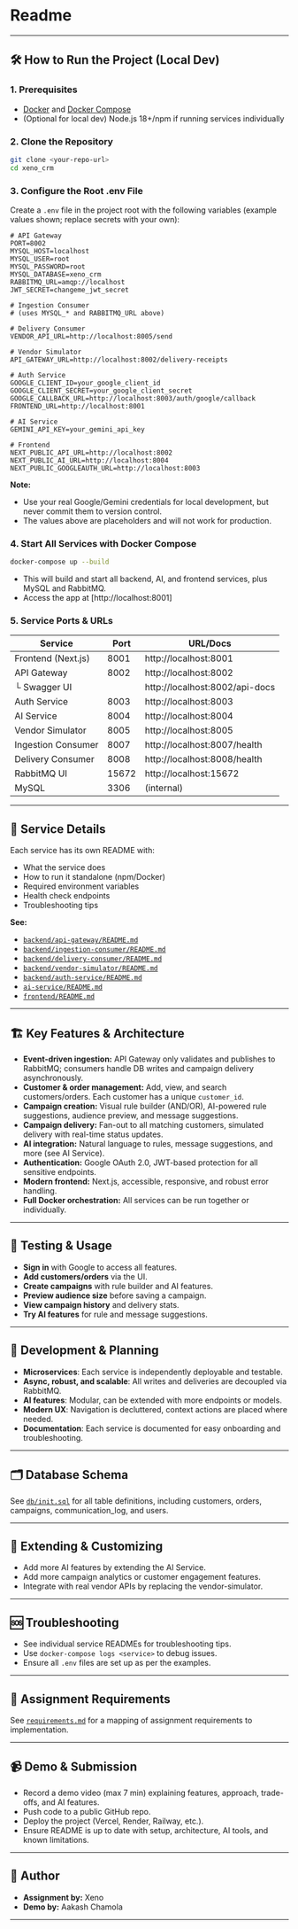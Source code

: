 # Readme

---

## 🛠️ How to Run the Project (Local Dev)

### **1. Prerequisites**
- [Docker](https://www.docker.com/) and [Docker Compose](https://docs.docker.com/compose/)
- (Optional for local dev) Node.js 18+/npm if running services individually

### **2. Clone the Repository**
```bash
git clone <your-repo-url>
cd xeno_crm
```

### **3. Configure the Root .env File**

Create a `.env` file in the project root with the following variables (example values shown; replace secrets with your own):

```env
# API Gateway
PORT=8002
MYSQL_HOST=localhost
MYSQL_USER=root
MYSQL_PASSWORD=root
MYSQL_DATABASE=xeno_crm
RABBITMQ_URL=amqp://localhost
JWT_SECRET=changeme_jwt_secret

# Ingestion Consumer
# (uses MYSQL_* and RABBITMQ_URL above)

# Delivery Consumer
VENDOR_API_URL=http://localhost:8005/send

# Vendor Simulator
API_GATEWAY_URL=http://localhost:8002/delivery-receipts

# Auth Service
GOOGLE_CLIENT_ID=your_google_client_id
GOOGLE_CLIENT_SECRET=your_google_client_secret
GOOGLE_CALLBACK_URL=http://localhost:8003/auth/google/callback
FRONTEND_URL=http://localhost:8001

# AI Service
GEMINI_API_KEY=your_gemini_api_key

# Frontend
NEXT_PUBLIC_API_URL=http://localhost:8002
NEXT_PUBLIC_AI_URL=http://localhost:8004
NEXT_PUBLIC_GOOGLEAUTH_URL=http://localhost:8003
```

**Note:**
- Use your real Google/Gemini credentials for local development, but never commit them to version control.
- The values above are placeholders and will not work for production.

### **4. Start All Services with Docker Compose**
```bash
docker-compose up --build
```
- This will build and start all backend, AI, and frontend services, plus MySQL and RabbitMQ.
- Access the app at [http://localhost:8001]

### **5. Service Ports & URLs**
| Service            | Port   | URL/Docs                        |
|--------------------|--------|---------------------------------|
| Frontend (Next.js) | 8001   | http://localhost:8001           |
| API Gateway        | 8002   | http://localhost:8002           |
|   └ Swagger UI     |        | http://localhost:8002/api-docs  |
| Auth Service       | 8003   | http://localhost:8003           |
| AI Service         | 8004   | http://localhost:8004           |
| Vendor Simulator   | 8005   | http://localhost:8005           |
| Ingestion Consumer | 8007   | http://localhost:8007/health    |
| Delivery Consumer  | 8008   | http://localhost:8008/health    |
| RabbitMQ UI        | 15672  | http://localhost:15672          |
| MySQL              | 3306   | (internal)                      |

---

## 🧩 Service Details

Each service has its own README with:
- What the service does
- How to run it standalone (npm/Docker)
- Required environment variables
- Health check endpoints
- Troubleshooting tips

**See:**
- [`backend/api-gateway/README.md`](backend/api-gateway/README.md)
- [`backend/ingestion-consumer/README.md`](backend/ingestion-consumer/README.md)
- [`backend/delivery-consumer/README.md`](backend/delivery-consumer/README.md)
- [`backend/vendor-simulator/README.md`](backend/vendor-simulator/README.md)
- [`backend/auth-service/README.md`](backend/auth-service/README.md)
- [`ai-service/README.md`](ai-service/README.md)
- [`frontend/README.md`](frontend/README.md)

---

## 🏗️ Key Features & Architecture

- **Event-driven ingestion:** API Gateway only validates and publishes to RabbitMQ; consumers handle DB writes and campaign delivery asynchronously.
- **Customer & order management:** Add, view, and search customers/orders. Each customer has a unique `customer_id`.
- **Campaign creation:** Visual rule builder (AND/OR), AI-powered rule suggestions, audience preview, and message suggestions.
- **Campaign delivery:** Fan-out to all matching customers, simulated delivery with real-time status updates.
- **AI integration:** Natural language to rules, message suggestions, and more (see AI Service).
- **Authentication:** Google OAuth 2.0, JWT-based protection for all sensitive endpoints.
- **Modern frontend:** Next.js, accessible, responsive, and robust error handling.
- **Full Docker orchestration:** All services can be run together or individually.

---

## 🧪 Testing & Usage

- **Sign in** with Google to access all features.
- **Add customers/orders** via the UI.
- **Create campaigns** with rule builder and AI features.
- **Preview audience size** before saving a campaign.
- **View campaign history** and delivery stats.
- **Try AI features** for rule and message suggestions.

---

## 📝 Development & Planning

- **Microservices**: Each service is independently deployable and testable.
- **Async, robust, and scalable**: All writes and deliveries are decoupled via RabbitMQ.
- **AI features**: Modular, can be extended with more endpoints or models.
- **Modern UX**: Navigation is decluttered, context actions are placed where needed.
- **Documentation**: Each service is documented for easy onboarding and troubleshooting.

---

## 🗂️ Database Schema

See [`db/init.sql`](db/init.sql) for all table definitions, including customers, orders, campaigns, communication_log, and users.

---

## 🧩 Extending & Customizing

- Add more AI features by extending the AI Service.
- Add more campaign analytics or customer engagement features.
- Integrate with real vendor APIs by replacing the vendor-simulator.

---

## 🆘 Troubleshooting

- See individual service READMEs for troubleshooting tips.
- Use `docker-compose logs <service>` to debug issues.
- Ensure all `.env` files are set up as per the examples.

---

## 📄 Assignment Requirements

See [`requirements.md`](requirements.md) for a mapping of assignment requirements to implementation.

---

## 📹 Demo & Submission

- Record a demo video (max 7 min) explaining features, approach, trade-offs, and AI features.
- Push code to a public GitHub repo.
- Deploy the project (Vercel, Render, Railway, etc.).
- Ensure README is up to date with setup, architecture, AI tools, and known limitations.

---

## 👤 Author

- **Assignment by:** Xeno
- **Demo by:** Aakash Chamola

---